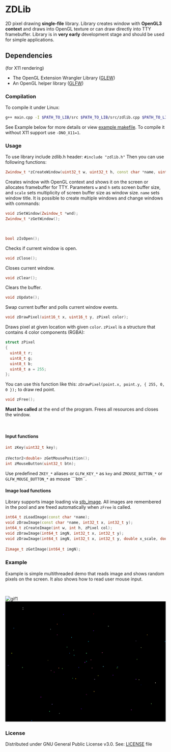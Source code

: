 # ZDLib
2D pixel drawing **single-file** library. Library creates window with **OpenGL3 context** and draws into OpenGL texture or can draw directly into TTY framebuffer. 
 Library is in **very early** development stage and should be used for simple applications.

## Dependencies
(for X11 rendering)
- The OpenGL Extension Wrangler Library ([GLEW](http://glew.sourceforge.net/))
- An OpenGL helper library ([GLFW](http://www.glfw.org/))

### Compilation
To compile it under Linux:
```bash
g++ main.cpp -I $PATH_TO_LIB/src $PATH_TO_LIB/src/zdlib.cpp $PATH_TO_LIB/src/stb_image.cpp -lm -lGL -lGLU -lpthread -lglfw -lGLEW 
```
See Example below for more details or view [example makefile](example/makefile).
To compile it without X11 support use `-DNO_X11=1`.

### Usage
To use library include zdlib.h header: ```#include "zdlib.h"```
Then you can use following functions:
```cpp
Zwindow_t *zCreateWindow(uint32_t w, uint32_t h, const char *name, uint8_t scale = 1);
```
Creates window with OpenGL context and shows it on the screen or allocates framebuffer for TTY. 
Parameters ```w``` and ```h``` sets screen buffer size, and ```scale``` sets multiplicity of screen buffer size as window size.
```name``` sets window title.
It is possible to create multiple windows and change windows with commands:
```cpp 
void zSetWindow(Zwindow_t *wnd);
Zwindow_t *zGetWindow();
```
<br/>

```c
bool zIsOpen();
```
Checks if current window is open.

```c
void zClose();
```
Closes current window.

```c
void zClear();
```
Clears the buffer.

```c
void zUpdate();
```
Swap current buffer and polls current window events.

```c
void zDrawPixel(uint16_t x, uint16_t y, zPixel color);
```
Draws pixel at given location with given ```color```. ```zPixel``` is a structure that contains 4 color components (RGBA):
```c
struct zPixel
{
  uint8_t r;
  uint8_t g;
  uint8_t b;
  uint8_t a = 255;
};
```
You can use this function like this: ```zDrawPixel(point.x, point.y, { 255, 0, 0 });``` to draw red point.

```cpp
void zFree();
```
**Must be called** at the end of the program. Frees all resources and closes the window.

<br/>

#### Input functions
```cpp
int zKey(uint32_t key);

zVector2<double> zGetMousePosition();
int zMouseButton(uint32_t btn);
```
Use predefined ```ZKEY_*``` aliases or ```GLFW_KEY_*``` as ```key``` and ```ZMOUSE_BUTTON_*``` or ```GLFW_MOUSE_BUTTON_*``` as  mouse ```btn``.


#### Image load functions
Library supports image loading via [stb_image](https://github.com/nothings/stb). All images are remembered in the pool and are freed automatically when ```zFree``` is called.
```cpp
int64_t zLoadImage(const char *name);
void zDrawImage(const char *name, int32_t x, int32_t y);
int64_t zCreateImage(int w, int h, zPixel col);
void zDrawImage(int64_t imgN, int32_t x, int32_t y);
void zDrawImage(int64_t imgN, int32_t x, int32_t y, double x_scale, double y_scale);

Zimage_t zGetImage(int64_t imgN);
```

### Example
Example is simple multithreaded demo that reads image and shows random pixels on the screen. It also shows how to read user mouse input.

<br/>

![gif1](example/zdlib1.gif) ![gif2](example/zdlib3.gif)

### License
Distributed under GNU General Public License v3.0. See: [LICENSE](LICENSE) file
